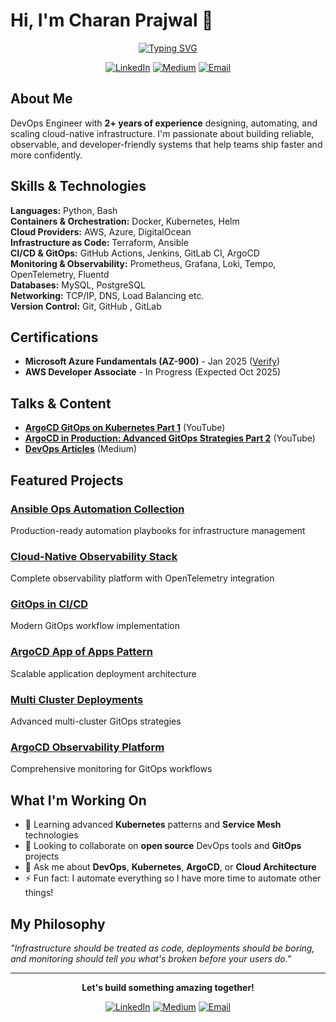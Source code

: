# Hi, I'm Charan Prajwal 👋

<div align="center">

[![Typing SVG](https://readme-typing-svg.herokuapp.com?font=Fira+Code&pause=1000&color=36BCF7&center=true&vCenter=true&width=435&lines=DevOps+Engineer;Cloud+Engineer;Cloud+Native+Enthusiast)](https://git.io/typing-svg)

[![LinkedIn](https://img.shields.io/badge/-LinkedIn-0077B5?style=flat-square&logo=linkedin&logoColor=white)](https://linkedin.com/in/charan-prajwal001)
[![Medium](https://img.shields.io/badge/-Medium-12100E?style=flat-square&logo=medium&logoColor=white)](https://charanprajwal.medium.com/)
[![Email](https://img.shields.io/badge/-Email-D14836?style=flat-square&logo=gmail&logoColor=white)](mailto:charanprajwal001@gmail.com)

</div>

## About Me

DevOps Engineer with **2+ years of experience** designing, automating, and scaling cloud-native infrastructure. I'm passionate about building reliable, observable, and developer-friendly systems that help teams ship faster and more confidently.

##  Skills & Technologies

**Languages:** Python, Bash  
**Containers & Orchestration:** Docker, Kubernetes, Helm  
**Cloud Providers:** AWS, Azure, DigitalOcean  
**Infrastructure as Code:** Terraform, Ansible  
**CI/CD & GitOps:** GitHub Actions, Jenkins, GitLab CI, ArgoCD  
**Monitoring & Observability:** Prometheus, Grafana, Loki, Tempo, OpenTelemetry, Fluentd  
**Databases:** MySQL, PostgreSQL  
**Networking:** TCP/IP, DNS, Load Balancing etc.  
**Version Control:** Git, GitHub , GitLab 

##  Certifications

- **Microsoft Azure Fundamentals (AZ-900)** - Jan 2025 ([Verify](https://learn.microsoft.com/en-gb/users/charanprajwal-8277/credentials/7a0af9054372f19f))
- **AWS Developer Associate** - In Progress (Expected Oct 2025)

##  Talks & Content

- **[ArgoCD GitOps on Kubernetes Part 1](https://youtu.be/qfa3comzEXU?si=ttDNbBkgGoiHXxuF)** (YouTube)
- **[ArgoCD in Production: Advanced GitOps Strategies Part 2](https://www.youtube.com/watch?v=HC9L3za7ssY)** (YouTube)
- **[DevOps Articles](https://charanprajwal.medium.com/)** (Medium)

##  Featured Projects

### [Ansible Ops Automation Collection](https://github.com/CHARANPRAJWAL/ansible-ops-collection)
Production-ready automation playbooks for infrastructure management

### [Cloud-Native Observability Stack](https://github.com/CHARANPRAJWAL/otel-observability-stack)
Complete observability platform with OpenTelemetry integration

### [GitOps in CI/CD](https://github.com/CHARANPRAJWAL/example-voting-app-CI)
Modern GitOps workflow implementation

### [ArgoCD App of Apps Pattern](https://github.com/CHARANPRAJWAL/example-voting-app-argocd-k8s)
Scalable application deployment architecture

### [Multi Cluster Deployments](https://github.com/CHARANPRAJWAL/ArgoCD-Multicluster-Deployments)
Advanced multi-cluster GitOps strategies

### [ArgoCD Observability Platform](https://github.com/CHARANPRAJWAL/ArgoCD-Observability-Platform)
Comprehensive monitoring for GitOps workflows

##  What I'm Working On

- 🌱 Learning advanced **Kubernetes** patterns and **Service Mesh** technologies
- 👯 Looking to collaborate on **open source** DevOps tools and **GitOps** projects
- 💬 Ask me about **DevOps**, **Kubernetes**, **ArgoCD**, or **Cloud Architecture**
- ⚡ Fun fact: I automate everything so I have more time to automate other things!

##  My Philosophy

*"Infrastructure should be treated as code, deployments should be boring, and monitoring should tell you what's broken before your users do."*

---

<div align="center">

**Let's build something amazing together!** 

[![LinkedIn](https://img.shields.io/badge/Connect-0077B5?style=for-the-badge&logo=linkedin&logoColor=white)](https://linkedin.com/in/charan-prajwal001)
[![Medium](https://img.shields.io/badge/Read-12100E?style=for-the-badge&logo=medium&logoColor=white)](https://charanprajwal.medium.com/)
[![Email](https://img.shields.io/badge/Email-D14836?style=for-the-badge&logo=gmail&logoColor=white)](mailto:charanprajwal001@gmail.com)

</div>

